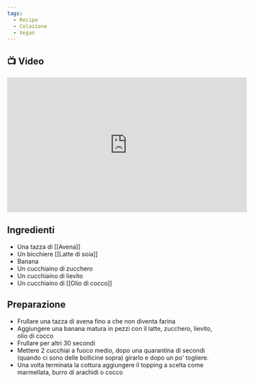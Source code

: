 ```yaml
---
tags:
  - Recipe
  - Colazione
  - Vegan
---
```

## 📺 Video

<div class="iframe-container">
  <iframe width="560" height="315" src="https://www.youtube.com/embed/tMZmKRk54bQ?t=469" title="YouTube video player" frameborder="0" allow="accelerometer; autoplay; clipboard-write; encrypted-media; gyroscope; picture-in-picture" allowfullscreen></iframe>
</div>

## Ingredienti
* Una tazza di [[Avena]]
* Un bicchiere [[Latte di soia]]
* Banana
* Un cucchiaino di zucchero
* Un cucchiaino di lievito
* Un cucchiaino di [[Olio di cocco]]

## Preparazione
* Frullare una tazza di avena fino a che non diventa farina 
* Aggiungere una banana matura in pezzi con il latte, zucchero, lievito, olio di cocco
* Frullare per altri 30 secondi
* Mettere 2 cucchiai a fuoco medio, dopo una quarantina di secondi (quando ci sono delle bollicine sopra) girarlo e dopo un po' togliere.
* Una volta terminata la cottura aggiungere il topping a scelta come marmellata, burro di arachidi o cocco
